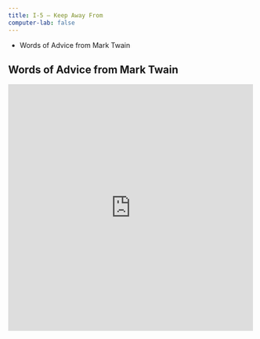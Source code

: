 ```yaml
---
title: I-5 — Keep Away From
computer-lab: false
---
```


- Words of Advice from Mark Twain

## Words of Advice from Mark Twain

<iframe src="https://www.facebook.com/plugins/post.php?href=https%3A%2F%2Fwww.facebook.com%2Fpermalink.php%3Fstory_fbid%3D1925801414319501%26id%3D1913407308892245&width=500" width="500" height="503" style="border:none;overflow:hidden" scrolling="no" frameborder="0" allowTransparency="true"></iframe>

